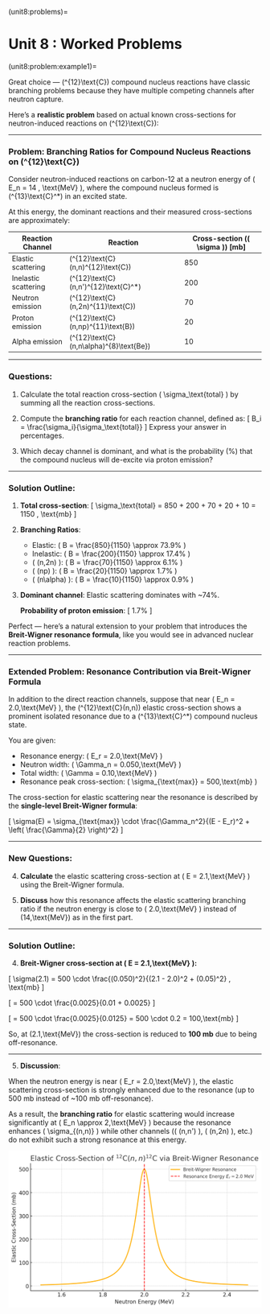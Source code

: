 (unit8:problems)=
# Unit 8 : Worked Problems

(unit8:problem:example1)=

Great choice — \(^{12}\text{C}\) compound nucleus reactions have classic branching problems because they have multiple competing channels after neutron capture.

Here’s a **realistic problem** based on actual known cross-sections for neutron-induced reactions on \(^{12}\text{C}\):

---

### Problem: Branching Ratios for Compound Nucleus Reactions on \(^{12}\text{C}\)

Consider neutron-induced reactions on carbon-12 at a neutron energy of \( E_n = 14 \, \text{MeV} \), where the compound nucleus formed is \(^{13}\text{C}^*\) in an excited state.

At this energy, the dominant reactions and their measured cross-sections are approximately:

| Reaction Channel | Reaction | Cross-section (\( \sigma \)) [mb] |
|-------------------|-----------|-----------------------------------|
| Elastic scattering | \(^{12}\text{C}(n,n)^{12}\text{C}\) | 850 |
| Inelastic scattering | \(^{12}\text{C}(n,n')^{12}\text{C}^*\) | 200 |
| Neutron emission | \(^{12}\text{C}(n,2n)^{11}\text{C}\) | 70 |
| Proton emission | \(^{12}\text{C}(n,np)^{11}\text{B}\) | 20 |
| Alpha emission | \(^{12}\text{C}(n,n\alpha)^{8}\text{Be}\) | 10 |

---

### Questions:

1. Calculate the total reaction cross-section \( \sigma_\text{total} \) by summing all the reaction cross-sections.

2. Compute the **branching ratio** for each reaction channel, defined as:
   \[
   B_i = \frac{\sigma_i}{\sigma_\text{total}}
   \]
   Express your answer in percentages.

3. Which decay channel is dominant, and what is the probability (%) that the compound nucleus will de-excite via proton emission?

---

### Solution Outline:

1. **Total cross-section**:
   \[
   \sigma_\text{total} = 850 + 200 + 70 + 20 + 10 = 1150 \, \text{mb}
   \]

2. **Branching Ratios**:

   - Elastic: \( B = \frac{850}{1150} \approx 73.9\% \)
   - Inelastic: \( B = \frac{200}{1150} \approx 17.4\% \)
   - \( (n,2n) \): \( B = \frac{70}{1150} \approx 6.1\% \)
   - \( (np) \): \( B = \frac{20}{1150} \approx 1.7\% \)
   - \( (n\alpha) \): \( B = \frac{10}{1150} \approx 0.9\% \)

3. **Dominant channel**: Elastic scattering dominates with ~74%.

   **Probability of proton emission**:
   \[
   1.7\%
   \]


Perfect — here’s a natural extension to your problem that introduces the **Breit-Wigner resonance formula**, like you would see in advanced nuclear reaction problems.

---

### Extended Problem: Resonance Contribution via Breit-Wigner Formula

In addition to the direct reaction channels, suppose that near \( E_n = 2.0\,\text{MeV} \), the \(^{12}\text{C}(n,n)\) elastic cross-section shows a prominent isolated resonance due to a \(^{13}\text{C}^*\) compound nucleus state.

You are given:
- Resonance energy: \( E_r = 2.0\,\text{MeV} \)
- Neutron width: \( \Gamma_n = 0.050\,\text{MeV} \)
- Total width: \( \Gamma = 0.10\,\text{MeV} \)
- Resonance peak cross-section: \( \sigma_{\text{max}} = 500\,\text{mb} \)
  
The cross-section for elastic scattering near the resonance is described by the **single-level Breit-Wigner formula**:

\[
\sigma(E) = \sigma_{\text{max}} \cdot \frac{\Gamma_n^2}{(E - E_r)^2 + \left( \frac{\Gamma}{2} \right)^2}
\]

---

### New Questions:

4. **Calculate** the elastic scattering cross-section at \( E = 2.1\,\text{MeV} \) using the Breit-Wigner formula.

5. **Discuss** how this resonance affects the elastic scattering branching ratio if the neutron energy is close to \( 2.0\,\text{MeV} \) instead of \(14\,\text{MeV}\) as in the first part.

---

### Solution Outline:

4. **Breit-Wigner cross-section at \( E = 2.1\,\text{MeV} \):**

\[
\sigma(2.1) = 500 \cdot \frac{(0.050)^2}{(2.1 - 2.0)^2 + (0.05)^2} \, \text{mb}
\]

\[
= 500 \cdot \frac{0.0025}{0.01 + 0.0025}
\]

\[
= 500 \cdot \frac{0.0025}{0.0125} = 500 \cdot 0.2 = 100\,\text{mb}
\]

So, at \(2.1\,\text{MeV}\) the cross-section is reduced to **100 mb** due to being off-resonance.

---

5. **Discussion**:

When the neutron energy is near \( E_r = 2.0\,\text{MeV} \), the elastic scattering cross-section is strongly enhanced due to the resonance (up to 500 mb instead of ~100 mb off-resonance). 

As a result, the **branching ratio** for elastic scattering would increase significantly at \( E_n \approx 2\,\text{MeV} \) because the resonance enhances \( \sigma_{(n,n)} \) while other channels (\( (n,n') \), \( (n,2n) \), etc.) do not exhibit such a strong resonance at this energy.


![Alt text](image-1.png)

<!-- 
## Worked Example: Neutron-Induced Fission of $ ^{235}U $

A possible reaction for the neutron-induced fission of $ ^{235}U $ is:


$$
 ^{235}_{92}U + n \to ^{139}_{52}Te + ^{94}_{40}Zr + X 
 $$


1. What is $ X $?
2. How much energy is released in this process?
3. Considering that $ ^{94}_{40}Zr $ is stable, but the stable isobar with $ A = 139 $ is $ ^{139}_{57}La $, how much additional energy is released by the decay of $ ^{139}_{52}Te $? If this takes place in a nuclear reactor, is this additional energy a useful contribution to the reactor's power output?
4. Using the Semi-Empirical Mass Formula (SEMF), which isobar with $ A = 139 $ would you expect to be stable? If it is not $ ^{139}_{57}La $, explain the apparent discrepancy.

Masses:
- $ ^{235}U $: 235.04393 u
- $ ^{139}Te $: 138.93473 u
- $ ^{94}Zr $: 93.90632 u
- $ ^{139}La $: 138.90635 u
- $ n $: 1.00866 u
- $ e^- $: 0.00055 u

SEMF coefficients:
- $ a_v = 15.5 \, MeV $
- $ a_s = 16.8 \, MeV $
- $ a_c = 0.72 \, MeV $
- $ a_a = 23.0 \, MeV $.

```{admonition} Solution
:class: note, dropdown

1. **What is $ X $?**  
   The total $ A $ is 236, and the total $ Z $ is 92. Accounting for all protons and neutrons, $ X $ is **3 neutrons**.

2. **Energy Released**:  
   Using atomic masses, $ Q = 235.04393 + 1.00866 - (138.93473 + 93.90632 + 3 \times 1.00866) = 0.18556 \, u $,  
   which converts to $ 172.85 \, MeV $.

3. **Additional Energy**:  
   $ ^{139}_{52}Te $ decays to $ ^{139}_{57}La $ via five $ \beta^- $ decays.  
   $ Q = 138.93473 - 138.90635 = 0.02838 \, u = 26.44 \, MeV $.  
   About half of this energy is useful (the rest is carried by neutrinos).

4. **Stable Isobar Prediction**:  
   Using SEMF, the isobar predicted is $ Z = 58.3 $. However, the shell model prefers $ Z = 57 $ because $ 139 - 57 = 82 $, a magic number.

``` 
-->

<!-- 
## Worked Example: Proton-Boron Fusion Reaction

The reaction $ p + ^{11}B \to 3\alpha $ is sometimes considered for commercial fusion. Its advantages include all charged products and $ ^{11}B $ being stable and abundant (80% of natural boron). 

1. What is the $ Q $-value of this reaction?
2. What is the Gamow energy for this reaction?
3. Compare the Gamow energy for this reaction with that of d-t fusion.
4. Explain, as quantitatively as possible, why this reaction is unlikely to be used in commercial fusion reactors in the foreseeable future.

Relevant atomic mass:
- $ ^{11}B $: 11.0093052 u

Relevant particle masses:
- Proton ($ p $): 1.0072765 u
- Neutron ($ n $): 1.0086649 u
- Deuterium ($ d $): 2.0135532 u
- Tritium ($ t $): 3.0155007 u
- Alpha particle ($ \alpha $): 4.0015062 u.

```{admonition} Solution
:class: note, dropdown

1. **Q-Value**:  
   Using nuclear masses: $ Q = 11.0065622 + 1.0072765 - 3 \times 4.0015062 = 0.0093201 \, u = 8.68 \, MeV $.

2. **Gamow Energy**:  
   Reduced mass = $ 0.922823 \, u = 859.6 \, MeV $.  
   Gamow energy = $ 22.6 \, MeV $.

3. **Comparison with d-t Fusion**:  
   Gamow energy for d-t fusion = $ 1.18 \, MeV $, which is significantly lower than $ 22.6 \, MeV $.

4. **Feasibility**:  
   The required temperature for $ p + ^{11}B $ fusion is about 10× higher than for d-t fusion, making it impractical for current commercial reactors.

``` -->
 
<!-- 


## Worked Example : Resonance in Neutron Cross-Section of $ ^{63}_{29}Cu $

The plot shows a resonance in the cross-section of neutrons incident on $ ^{63}_{29}Cu $. Calculate:

1. The branching fraction of the (n,γ) reaction.
2. The energy of the excited state.
3. The lifetime of the excited state.

Why is the line shape for (n, elastic) different from (n,γ)?

Atomic masses:
- $ ^{63}Cu $: 62.9295975 u
- $ ^{64}Cu $: 63.9297642 u
- $ n $: 1.0086649 u

Conversion: $ 1 u = 931.49 \, MeV $.

```{admonition} Solution
:class: note, dropdown


1. **Branching Fraction**: The branching fraction varies with energy. Using a reasonable approximation, the ratio of peak heights is 0.45.

2. **Energy of the Excited State**:  
   Using $ Q = m_i - m_f $,  
   $ Q = 0.0084982 \, u $ or $ 7.9160 \, MeV $.  
   Adding the neutron kinetic energy yields $ 7.9166 \, MeV $.

3. **Lifetime of the Excited State**:  
   The full width at half height is $ \Gamma = 2.3 \, eV $. Using the uncertainty principle $ \Gamma \tau \approx \hbar $,  
   $ \tau = \frac{1.05 \times 10^{-34}}{2.3 \times 1.6 \times 10^{-19}} = 2.9 \times 10^{-16} \, s $.

4. **Line Shape Difference**: The elastic scattering cross-section is affected by interference between direct and compound-nucleus components, while (n,γ) must occur via a compound nucleus.

```  -->